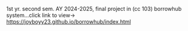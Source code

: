 1st yr. second sem. AY 2024-2025, final project in (cc 103) borrowhub system...click link to view->
https://joyboyy23.github.io/borrowhub/index.html
